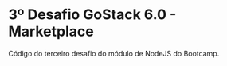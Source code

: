 # 3º Desafio GoStack 6.0 - Marketplace

Código do terceiro desafio do módulo de NodeJS do Bootcamp.
